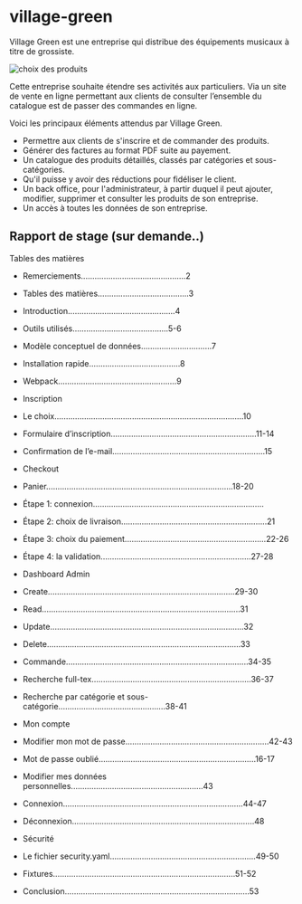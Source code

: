 # village-green 

Village Green est une entreprise qui distribue des équipements musicaux à titre de grossiste.

![choix des produits](https://user-images.githubusercontent.com/79086040/213589530-e5ea48ce-b766-4c24-90ff-f0bba449c399.png)

Cette entreprise souhaite étendre ses activités aux particuliers.
Via un site de vente en ligne permettant aux clients de consulter
l’ensemble du catalogue est de passer des commandes en ligne.

Voici les principaux éléments attendus par Village Green.

- Permettre aux clients de s'inscrire et de commander des produits.
- Générer des factures au format PDF suite au payement.
- Un catalogue des produits détaillés, classés par catégories et sous-catégories.
- Qu'il puisse y avoir des réductions pour fidéliser le client.
- Un back office, pour l'administrateur, à partir duquel il peut ajouter, modifier, supprimer et consulter les produits de son entreprise.
- Un accès à toutes les données de son entreprise.

## Rapport de stage (sur demande..)

Tables des matières

- Remerciements..............................................2
- Tables des matières........................................3
- Introduction...............................................4
- Outils utilisés..........................................5-6
- Modèle conceptuel de données...............................7
- Installation rapide........................................8
- Webpack....................................................9

- Inscription
- Le choix...................................................................................10
- Formulaire d’inscription................................................................11-14
- Confirmation de l’e-mail...................................................................15

- Checkout
- Panier..................................................................................18-20
- Étape 1: connexion...........................................................................
- Étape 2: choix de livraison................................................................21
- Étape 3: choix du paiement..............................................................22-26
- Étape 4: la validation..................................................................27-28

- Dashboard Admin
- Create..................................................................................29-30
- Read.......................................................................................31
- Update.....................................................................................32
- Delete.....................................................................................33
- Commande................................................................................34-35
- Recherche full-tex......................................................................36-37
- Recherche par catégorie et sous-catégorie...............................................38-41

- Mon compte
- Modifier mon mot de passe...............................................................42-43
- Mot de passe oublié.....................................................................16-17
- Modifier mes données personnelles..........................................................43
- Connexion...............................................................................44-47
- Déconnexion................................................................................48

- Sécurité
- Le fichier security.yaml................................................................49-50
- Fixtures................................................................................51-52
- Conclusion.................................................................................53


